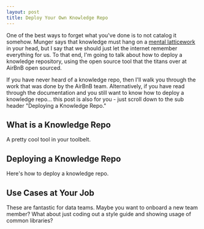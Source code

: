 ```yaml
---
layout: post
title: Deploy Your Own Knowledge Repo
---
```


One of the best ways to forget what you've done is to not catalog it somehow. Munger says that knowledge must hang on a [mental latticework](https://www.mymentalmodels.info/what-are-mental-models/) in your head, but I say that we should just let the internet remember everything for us. To that end, I'm going to talk about how to deploy a knowledge repository, using the open source tool that the titans over at AirBnB open sourced.

If you have never heard of a knowledge repo, then I'll walk you through the work that was done by the AirBnB team. Alternatively, if you have read through the documentation and you still want to know how to deploy a knowledge repo... this post is also for you - just scroll down to the  sub header "Deploying a Knowledge Repo."

## What is a Knowledge Repo
A pretty cool tool in your toolbelt.

## Deploying a Knowledge Repo
Here's how to deploy a knowledge repo.

## Use Cases at Your Job
These are fantastic for data teams. Maybe you want to onboard a new team member? What about just coding out a style guide and showing usage of common libraries?
